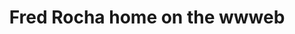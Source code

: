 ---
title: 'Fred Rocha home on the wwweb'
url: 'https://fredrocha.net'
tags: ['web development', 'writing', 'creative coding']
updatesFeed: 'https://fredrocha.net/feed'
nsfw: false
rss: true
---